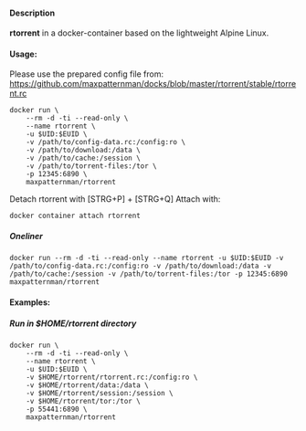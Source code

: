 #### Description

**rtorrent** in a docker-container based on the lightweight Alpine Linux.

#### Usage:

Please use the prepared config file from:
https://github.com/maxpatternman/docks/blob/master/rtorrent/stable/rtorrent.rc


    docker run \
        --rm -d -ti --read-only \
        --name rtorrent \
        -u $UID:$EUID \
        -v /path/to/config-data.rc:/config:ro \
        -v /path/to/download:/data \
        -v /path/to/cache:/session \
        -v /path/to/torrent-files:/tor \
        -p 12345:6890 \
        maxpatternman/rtorrent

Detach rtorrent with [STRG+P] + [STRG+Q]
Attach with:

    docker container attach rtorrent

##### Oneliner
`docker run --rm -d -ti --read-only --name rtorrent -u $UID:$EUID -v /path/to/config-data.rc:/config:ro -v /path/to/download:/data -v /path/to/cache:/session -v /path/to/torrent-files:/tor -p 12345:6890 maxpatternman/rtorrent`


#### Examples:

##### Run in $HOME/rtorrent directory

    docker run \
        --rm -d -ti --read-only \
        --name rtorrent \
        -u $UID:$EUID \
        -v $HOME/rtorrent/rtorrent.rc:/config:ro \
        -v $HOME/rtorrent/data:/data \
        -v $HOME/rtorrent/session:/session \
        -v $HOME/rtorrent/tor:/tor \
        -p 55441:6890 \
        maxpatternman/rtorrent





